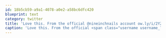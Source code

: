 ```yaml
---
id: 18b5cb59-a9a1-4078-a0e2-a58bc6dfc420
blueprint: text
category: twitter
title: 'Love this. From the official @nineinchnails account ow.ly/i/2YZM2'
caption: 'Love this. From the official <span class="username username_linked">@<a href="https://twitter.com/nineinchnails" title="nine inch nails">nineinchnails</a></span> account <a href="http://ow.ly/i/2YZM2" title="http://ow.ly/i/2YZM2" class="link link_untco">ow.ly/i/2YZM2</a>'
---
```

